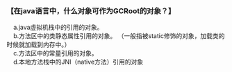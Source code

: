 ### 【在java语言中，什么对象可作为GCRoot的对象？】      
    a.java虚拟机栈中的引用的对象。  
    b.方法区中的类静态属性引用的对象。 （一般指被static修饰的对象，加载类的时候就加载到内存中。）  
    c.方法区中的常量引用的对象。   
    d.本地方法栈中的JNI（native方法）引用的对象  